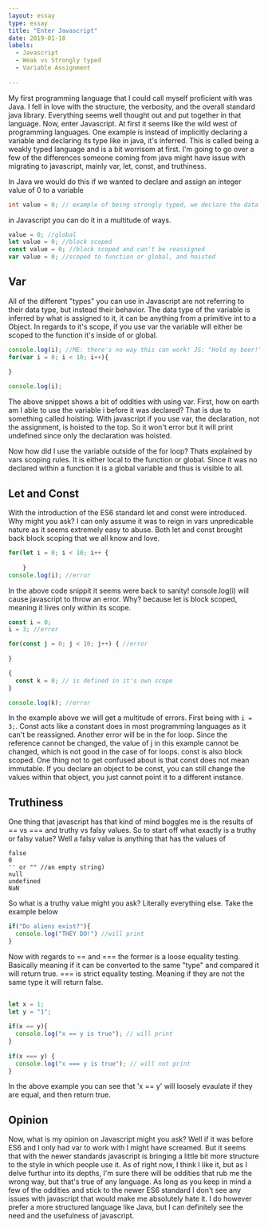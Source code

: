 ```yaml
---
layout: essay
type: essay
title: "Enter Javascript"
date: 2019-01-18
labels:
  - Javascript
  - Weak vs Strongly typed
  - Variable Assignment
  
---
```


My first programming language that I could call myself proficient with was Java. I fell in love with the structure, the verbosity, and the overall standard java library. Everything seems well thought out and put together in that language. Now, enter Javascript. At first it seems like the wild west of programming languages. One example is instead of implicitly declaring a variable and declaring its type like in java, it's inferred. This is called being a weakly typed language and is a bit worrisom at first. I'm going to go over a few of the differences someone coming from java might have issue with migrating to javascript, mainly var, let, const, and truthiness.

In Java we would do this if we wanted to declare and assign an integer value of 0 to a variable
```java
int value = 0; // example of being strongly typed, we declare the data type int
```

in Javascript you can do it in a multitude of ways.

```js
value = 0; //global
let value = 0; //block scoped
const value = 0; //block scoped and can't be reassigned
var value = 0; //scoped to function or global, and hoisted
```

<h2>Var</h2>
All of the different "types" you can use in Javascript are not referring to their data type, but instead their behavior. The data type of the variable is inferred by what is assigned to it, it can be anything from a primitive int to a Object. In regards to it's scope, if you use var the variable will either be scoped to the function it's inside of or global.

```js
console.log(i); //ME: there's no way this can work! JS: "Hold my beer!"
for(var i = 0; i < 10; i++){
	
}

console.log(i);
```

The above snippet shows a bit of oddities with using var. First, how on earth am I able to use the variable i before it was declared? That is due to something called hoisting. With javascript if you use var, the declaration, not the assignment, is hoisted to the top. So it won't error but it will print undefined since only the declaration was hoisted.

Now how did I use the variable outside of the for loop? Thats explained by vars scoping rules. It is either local to the function or global. Since it was no declared within a function it is a global variable and thus is visible to all.

<h2>Let and Const</h2>

With the introduction of the ES6 standard let and const were introduced. Why might you ask? I can only assume it was to reign in vars unpredicable nature as it seems extremely easy to abuse. Both let and const brought back block scoping that we all know and love.

```js
for(let i = 0; i < 10; i++ {
    
    }
console.log(i); //error
```

In the above code snippit it seems were back to sanity! console.log(i) will cause javascript to throw an error. Why? because let is block scoped, meaning it lives only within its scope.

```js
const i = 0;
i = 3; //error 

for(const j = 0; j < 10; j++) { //error
  
}

{
  const k = 0; // is defined in it's own scope
}

console.log(k); //error
```

In the example above we will get a multitude of errors. First being with `i = 3;`. Const acts like a constant does in most programming languages as it can't be reassigned. Another error will be in the for loop. Since the reference cannot be changed, the value of j in this example cannot be changed, which is not good in the case of for loops. const is also block scoped. One thing not to get confused about is that const does not mean immutable. If you declare an object to be const, you can still change the values within that object, you just cannot point it to a different instance.

<h2>Truthiness</h2>
  
One thing that javascript has that kind of mind boggles me is the results of == vs === and truthy vs falsy values. So to start off what exactly is a truthy or falsy value? Well a falsy value is anything that has the values of
```
false
0
'' or "" //an empty string)
null
undefined
NaN
```
  
So what is a truthy value might you ask? Literally everything else. Take the example below

```js
if("Do aliens exist?"){
  console.log("THEY DO!") //will print
}
```
  
Now with regards to == and === the former is a loose equality testing. Basically meaning if it can be converted to the same "type" and compared it will return true. === is strict equality testing. Meaning if they are not the same type it will return false.
  
```js
  
let x = 1;
let y = "1";
  
if(x == y){
  console.log("x == y is true"); // will print
}
  
if(x === y) {
  console.log("x === y is true"); // will not print
}
```
  
In the above example you can see that 'x == y' will loosely evaulate if they are equal, and then return true.
 
  

<h2>Opinion</h2>

Now, what is my opinion on Javascript might you ask? Well if it was before ES6 and I only had var to work with I might have screamed. But it seems that with the newer standards javascript is bringing a little bit more structure to the style in which people use it. As of right now, I think I like it, but as I delve furthur into its depths, I'm sure there will be oddities that rub me the wrong way, but that's true of any language. As long as you keep in mind a few of the oddities and stick to the newer ES6 standard I don't see any issues with javascript that would make me absolutely hate it. I do however prefer a more structured language like Java, but I can definitely see the need and the usefulness of javascript.
  



